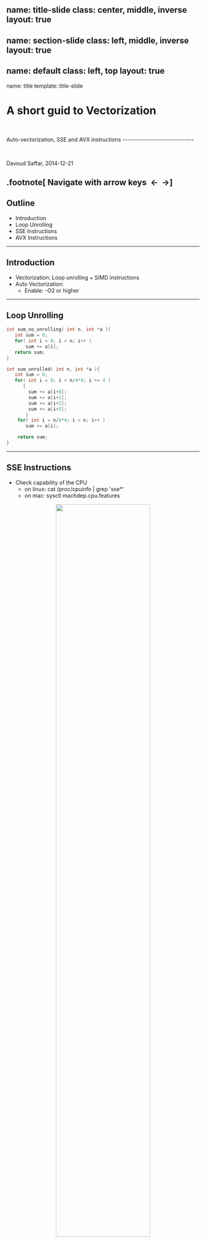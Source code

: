 name: title-slide
class: center, middle, inverse
layout: true
---
name: section-slide
class: left, middle, inverse
layout: true
---
name: default
class: left, top
layout: true
---
name: title
template: title-slide

A short guid to Vectorization
===========================
<p>&nbsp;</p>
Auto-vectorization, SSE and AVX instructions
-----------------------------
<p>&nbsp;</p>
Davoud Saffar, 2014-12-21

.footnote[
Navigate with arrow keys&nbsp;&nbsp;<-&nbsp;&nbsp;->]
---
## Outline

* Introduction
* Loop Unrolling
* SSE Instructions
* AVX Instructions

---
## Introduction
* Vectorization: Loop unrolling + SIMD instructions
* Auto Vectorization: 
  * Enable: -O2 or higher

---
## Loop Unrolling
```C
int sum_no_unrolling( int n, int *a ){
   int sum = 0;
   for( int i = 0; i < n; i++ )
       sum += a[i];
   return sum;
}
```
```C
int sum_unrolled( int n, int *a ){
   int sum = 0;
   for( int i = 0; i < n/4*4; i += 4 )
      {
        sum += a[i+0];
        sum += a[i+1];
        sum += a[i+2];
        sum += a[i+3];
       }
    for( int i = n/4*4; i < n; i++ )
       sum += a[i];

    return sum;
}
```
---
## SSE Instructions
* Check capability of the CPU
  * on linux: cat /proc/cpuinfo | grep 'sse*'
  * on mac:   sysctl machdep.cpu.features

<center>
<img src="sse2.png" width="70%"/>
</center>

*navie.c*
```C
for(i=0;i<=MAX;i++)
  c[i]=a[i]+b[i];
```

---
## SSE Instructions
* Without SSE
<center>
<img src="nosse.png" width="60%"/>
</center>

* With SSE
<center>
<img src="withsse.png" width="60%"/>
</center>
* courtesy Intel

---
## Types and Instructions
```C
#include <emmintrin.h>
```

**Data Types**
* __m128i
* __m128  = {float f3, f2, f1, f0}
* __m128d = {double d1, d0}

**Memory Allocation**
* _mm_malloc(a,16)
* _mm_free(a)

---
## Types and Instructions
**Load and store**
* _mm_load_px
* _mm_loadu_px
* _mm_store_px
* _mm_storeu_px

**Arithmatic**
* _mm_add_px
* _mm_mul_px
* _mm_sub_px
* _mm_div_px

**Other**
* _mm_setzero_px
* _mm_set1_px

---
## Apply to sample code
*navie.c*
```C
for(i=0;i<=MAX;i++)
  c[i]=a[i]+b[i];
```
*sse_inst.c*
```C
double *a = _mm_malloc(MAX,16);
double *b = _mm_malloc(MAX,16);
double *c = _mm_malloc(MAX,16);

__m128d sA, sB, sC;
for(i=0;i<=MAX;i+=2)
{
  sA = _mm_load_pd( a+i );
  sB = _mm_load_pd( b+i );
  sC = _mm_add_pd( sA, sB );
  _mm_store_pd( c+i , sC );
}
```

---
## AVX Instructions
```C
#include <x86intrin.h>
```

* __m256x
* _mm256_add_px

*navie.c*
```C
for(i=0;i<=MAX;i++)
  c[i]=a[i]+b[i];
```

*avx_inst.c*
```C
double *a = _mm_malloc(MAX,32);
double *b = _mm_malloc(MAX,32);
double *c = _mm_malloc(MAX,32);

__m256d sA, sB, sC;
for(i=0;i<=MAX;i+=4){
  sA = _mm256_load_pd( a+i );
  sB = _mm256_load_pd( b+i );
  sC = _mm256_add_pd( sA, sB );
  _mm256_store_pd( c+i , sC );
}
```

---
## Compiler flags
* At least -O2
* -msse, -mavx

```bash
$ gcc -Wall -O3 -msse -o name name.c
```

### Further readings
* SSE and AVX. 
[https://software.intel.com/sites/landingpage/IntrinsicsGuide/](https://software.intel.com/sites/landingpage/IntrinsicsGuide/)

* SSE Data Types. 
[http://msdn.microsoft.com/en-us/library/cc953fe1%28v=vs.90%29.aspx](http://msdn.microsoft.com/en-us/library/cc953fe1%28v=vs.90%29.aspx)

* Arithmatic Operations. 
[http://msdn.microsoft.com/en-us/library/4atda1f2%28v=vs.90%29.aspx](http://msdn.microsoft.com/en-us/library/4atda1f2%28v=vs.90%29.aspx)
